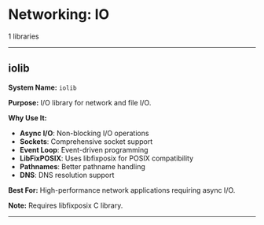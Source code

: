 # Networking: IO

1 libraries

---

## iolib

**System Name:** `iolib`

**Purpose:** I/O library for network and file I/O.

**Why Use It:**
- **Async I/O**: Non-blocking I/O operations
- **Sockets**: Comprehensive socket support
- **Event Loop**: Event-driven programming
- **LibFixPOSIX**: Uses libfixposix for POSIX compatibility
- **Pathnames**: Better pathname handling
- **DNS**: DNS resolution support

**Best For:** High-performance network applications requiring async I/O.

**Note:** Requires libfixposix C library.

---



